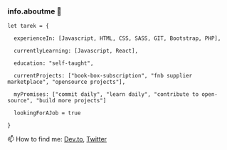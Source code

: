 ### info.aboutme 👋

```
let tarek = {
  
  experienceIn: [Javascript, HTML, CSS, SASS, GIT, Bootstrap, PHP],
 
  currentlyLearning: [Javascript, React],
  
  education: "self-taught",
  
  currentProjects: ["book-box-subscription", "fnb supplier marketplace", "opensource projects"],
   
  myPromises: ["commit daily", "learn daily", "contribute to open-source", "build more projects"]
  
  lookingForAJob = true

}
```
 📫 How to find me: [Dev.to](https://dev.to/hamo225), [Twitter](https://twitter.com/hamo2253)

<!--
**hamo225/hamo225** is a ✨ _special_ ✨ repository because its `README.md` (this file) appears on your GitHub profile.

Here are some ideas to get you started:

- 🔭 I’m currently working on ...
- 🌱 I’m currently learning ...
- 👯 I’m looking to collaborate on ...
- 🤔 I’m looking for help with ...
- 💬 Ask me about ...
- 📫 How to reach me: ...
- 😄 Pronouns: ...
- ⚡ Fun fact: ...
-->
